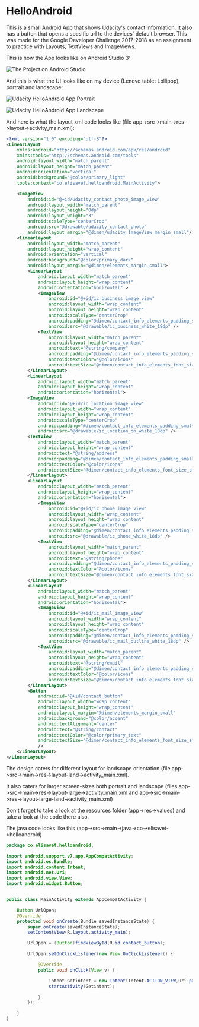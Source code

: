 # HelloAndroid
This is a small Android App that shows Udacity's contact information. It also has a button that opens a spesific url to the devices' default browser. This was made for the  Google Developer Challenge 2017-2018 as an assignment to practice with Layouts, TextViews and ImageViews.

This is how the App looks like on Android Studio 3:

![The Project on Android Studio](https://github.com/elisavetTriant/HelloAndroid/blob/master/screenshots/Screenshot_HelloAndroid_AndroidStudio.png "The Project on Android Studio")

And this is what the UI looks like on my device (Lenovo tablet Lollipop), portrait and landscape:

![Udacity HelloAndroid App Portrait](https://github.com/elisavetTriant/HelloAndroid/blob/master/screenshots/Screenshot_HelloAndroid_portrait.jpg  "Udacity HelloAndroid App Portrait")

![Udacity HelloAndroid App Landscape](https://github.com/elisavetTriant/HelloAndroid/blob/master/screenshots/Screenshot_HelloAndroid_landscape.jpg  "Udacity HelloAndroid App Landscape")

And here is what the layout xml code looks like (file app->src->main->res->layout->activity_main.xml):
```xml
<?xml version="1.0" encoding="utf-8"?>
<LinearLayout
    xmlns:android="http://schemas.android.com/apk/res/android"
    xmlns:tools="http://schemas.android.com/tools"
    android:layout_width="match_parent"
    android:layout_height="match_parent"
    android:orientation="vertical"
    android:background="@color/primary_light"
    tools:context="co.elisavet.helloandroid.MainActivity">

    <ImageView
        android:id="@+id/Udacity_contact_photo_image_view"
        android:layout_width="match_parent"
        android:layout_height="0dp"
        android:layout_weight="3"
        android:scaleType="centerCrop"
        android:src="@drawable/udacity_contact_photo"
        android:layout_margin="@dimen/udacity_ImageView_margin_small"/>
    <LinearLayout
        android:layout_width="match_parent"
        android:layout_height="wrap_content"
        android:orientation="vertical"
        android:background="@color/primary_dark"
        android:layout_margin="@dimen/elements_margin_small">
        <LinearLayout
            android:layout_width="match_parent"
            android:layout_height="wrap_content"
            android:orientation="horizontal" >
            <ImageView
                android:id="@+id/ic_business_image_view"
                android:layout_width="wrap_content"
                android:layout_height="wrap_content"
                android:scaleType="centerCrop"
                android:padding="@dimen/contact_info_elements_padding_small"
                android:src="@drawable/ic_business_white_18dp" />
            <TextView
                android:layout_width="match_parent"
                android:layout_height="wrap_content"
                android:text="@string/company"
                android:padding="@dimen/contact_info_elements_padding_small"
                android:textColor="@color/icons"
                android:textSize="@dimen/contact_info_elements_font_size_small"/>
        </LinearLayout>
        <LinearLayout
            android:layout_width="match_parent"
            android:layout_height="wrap_content"
            android:orientation="horizontal">
        <ImageView
            android:id="@+id/ic_location_image_view"
            android:layout_width="wrap_content"
            android:layout_height="wrap_content"
            android:scaleType="centerCrop"
            android:padding="@dimen/contact_info_elements_padding_small"
            android:src="@drawable/ic_location_on_white_18dp" />
        <TextView
            android:layout_width="match_parent"
            android:layout_height="wrap_content"
            android:text="@string/address"
            android:padding="@dimen/contact_info_elements_padding_small"
            android:textColor="@color/icons"
            android:textSize="@dimen/contact_info_elements_font_size_small"/>
        </LinearLayout>
        <LinearLayout
            android:layout_width="match_parent"
            android:layout_height="wrap_content"
            android:orientation="horizontal">
            <ImageView
                android:id="@+id/ic_phone_image_view"
                android:layout_width="wrap_content"
                android:layout_height="wrap_content"
                android:scaleType="centerCrop"
                android:padding="@dimen/contact_info_elements_padding_small"
                android:src="@drawable/ic_phone_white_18dp" />
            <TextView
                android:layout_width="match_parent"
                android:layout_height="wrap_content"
                android:text="@string/phone"
                android:padding="@dimen/contact_info_elements_padding_small"
                android:textColor="@color/icons"
                android:textSize="@dimen/contact_info_elements_font_size_small"/>
        </LinearLayout>
        <LinearLayout
            android:layout_width="match_parent"
            android:layout_height="wrap_content"
            android:orientation="horizontal">
            <ImageView
                android:id="@+id/ic_mail_image_view"
                android:layout_width="wrap_content"
                android:layout_height="wrap_content"
                android:scaleType="centerCrop"
                android:padding="@dimen/contact_info_elements_padding_small"
                android:src="@drawable/ic_mail_outline_white_18dp" />
            <TextView
                android:layout_width="match_parent"
                android:layout_height="wrap_content"
                android:text="@string/email"
                android:padding="@dimen/contact_info_elements_padding_small"
                android:textColor="@color/icons"
                android:textSize="@dimen/contact_info_elements_font_size_small"/>
        </LinearLayout>
        <Button
            android:id="@+id/contact_button"
            android:layout_width="wrap_content"
            android:layout_height="wrap_content"
            android:layout_margin="@dimen/elements_margin_small"
            android:background="@color/accent"
            android:textAlignment="center"
            android:text="@string/contact"
            android:textColor="@color/primary_text"
            android:textSize="@dimen/contact_info_elements_font_size_small"
            />
    </LinearLayout>
</LinearLayout>
```
The design caters for different layout for landscape orientation (file app->src->main->res->layout-land->activity_main.xml). 

It also caters for larger screen-sizes both portrait and landscape (files app->src->main->res->layout-large->activity_main.xml and app->src->main->res->layout-large-land->activity_main.xml)

Don't forget to take a look at the resources folder (app->res->values) and take a look at the code there also. 

The java code looks like this (app->src->main->java->co->elisavet->helloandroid)
```java
package co.elisavet.helloandroid;

import android.support.v7.app.AppCompatActivity;
import android.os.Bundle;
import android.content.Intent;
import android.net.Uri;
import android.view.View;
import android.widget.Button;


public class MainActivity extends AppCompatActivity {

    Button UrlOpen;
    @Override
    protected void onCreate(Bundle savedInstanceState) {
        super.onCreate(savedInstanceState);
        setContentView(R.layout.activity_main);

        UrlOpen = (Button)findViewById(R.id.contact_button);

        UrlOpen.setOnClickListener(new View.OnClickListener() {

            @Override
            public void onClick(View v) {

                Intent Getintent = new Intent(Intent.ACTION_VIEW,Uri.parse("https://in.udacity.com/contact/"));
                startActivity(Getintent);

            }
        });

    }
}

```
